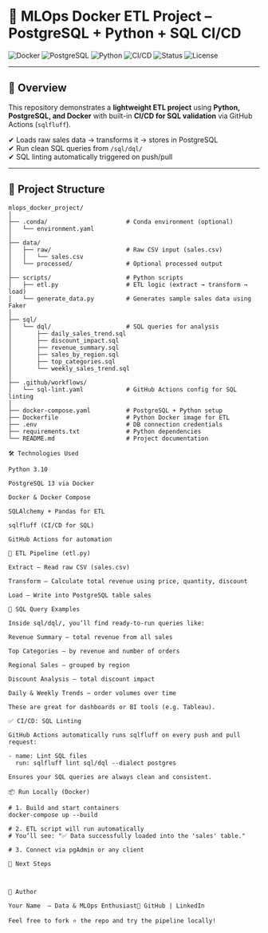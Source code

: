 # 🧪 MLOps Docker ETL Project – PostgreSQL + Python + SQL CI/CD

![Docker](https://img.shields.io/badge/Docker-Containerized-blue) ![PostgreSQL](https://img.shields.io/badge/PostgreSQL-13+-blue) ![Python](https://img.shields.io/badge/Python-3.10-yellow) ![CI/CD](https://img.shields.io/badge/GitHub_Actions-CI%2FCD-green) ![Status](https://img.shields.io/badge/Status-Active-brightgreen) ![License](https://img.shields.io/badge/License-MIT-lightgrey)

---

## 🚀 Overview

This repository demonstrates a **lightweight ETL project** using **Python, PostgreSQL, and Docker** with built-in **CI/CD for SQL validation** via GitHub Actions (`sqlfluff`).

✔ Loads raw sales data → transforms it → stores in PostgreSQL  
✔ Run clean SQL queries from `/sql/dql/`  
✔ SQL linting automatically triggered on push/pull  

---

## 📁 Project Structure

```plaintext
mlops_docker_project/
│
├── .conda/                      # Conda environment (optional)
│   └── environment.yaml
│
├── data/
│   ├── raw/                     # Raw CSV input (sales.csv)
│   │   └── sales.csv
│   └── processed/               # Optional processed output
│
├── scripts/                     # Python scripts
│   ├── etl.py                   # ETL logic (extract → transform → load)
│   └── generate_data.py         # Generates sample sales data using Faker
│
├── sql/
│   └── dql/                     # SQL queries for analysis
│       ├── daily_sales_trend.sql
│       ├── discount_impact.sql
│       ├── revenue_summary.sql
│       ├── sales_by_region.sql
│       ├── top_categories.sql
│       └── weekly_sales_trend.sql
│
├── .github/workflows/
│   └── sql-lint.yaml            # GitHub Actions config for SQL linting
│
├── docker-compose.yaml          # PostgreSQL + Python setup
├── Dockerfile                   # Python Docker image for ETL
├── .env                         # DB connection credentials
├── requirements.txt             # Python dependencies
└── README.md                    # Project documentation

🛠 Technologies Used

Python 3.10

PostgreSQL 13 via Docker

Docker & Docker Compose

SQLAlchemy + Pandas for ETL

sqlfluff (CI/CD for SQL)

GitHub Actions for automation

🧩 ETL Pipeline (etl.py)

Extract – Read raw CSV (sales.csv)

Transform – Calculate total revenue using price, quantity, discount

Load – Write into PostgreSQL table sales

🧪 SQL Query Examples

Inside sql/dql/, you’ll find ready-to-run queries like:

Revenue Summary – total revenue from all sales

Top Categories – by revenue and number of orders

Regional Sales – grouped by region

Discount Analysis – total discount impact

Daily & Weekly Trends – order volumes over time

These are great for dashboards or BI tools (e.g. Tableau).

✅ CI/CD: SQL Linting

GitHub Actions automatically runs sqlfluff on every push and pull request:

- name: Lint SQL files
  run: sqlfluff lint sql/dql --dialect postgres

Ensures your SQL queries are always clean and consistent.

📦 Run Locally (Docker)

# 1. Build and start containers
docker-compose up --build

# 2. ETL script will run automatically
# You’ll see: "✅ Data successfully loaded into the 'sales' table."

# 3. Connect via pgAdmin or any client

🧠 Next Steps



🔗 Author

Your Name  – Data & MLOps Enthusiast🔗 GitHub | LinkedIn

Feel free to fork ⭐ the repo and try the pipeline locally!

